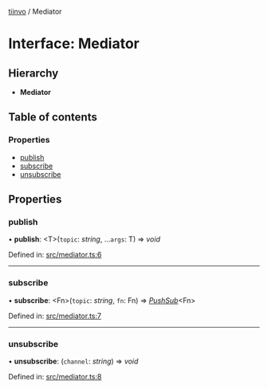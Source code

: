 [tiinvo](../README.md) / Mediator

# Interface: Mediator

## Hierarchy

* **Mediator**

## Table of contents

### Properties

- [publish](mediator.md#publish)
- [subscribe](mediator.md#subscribe)
- [unsubscribe](mediator.md#unsubscribe)

## Properties

### publish

• **publish**: <T\>(`topic`: *string*, ...`args`: T) => *void*

Defined in: [src/mediator.ts:6](https://github.com/OctoD/tiinvo/blob/6f7ada4/src/mediator.ts#L6)

___

### subscribe

• **subscribe**: <Fn\>(`topic`: *string*, `fn`: Fn) => [*PushSub*](pushsub.md)<Fn\>

Defined in: [src/mediator.ts:7](https://github.com/OctoD/tiinvo/blob/6f7ada4/src/mediator.ts#L7)

___

### unsubscribe

• **unsubscribe**: (`channel`: *string*) => *void*

Defined in: [src/mediator.ts:8](https://github.com/OctoD/tiinvo/blob/6f7ada4/src/mediator.ts#L8)
